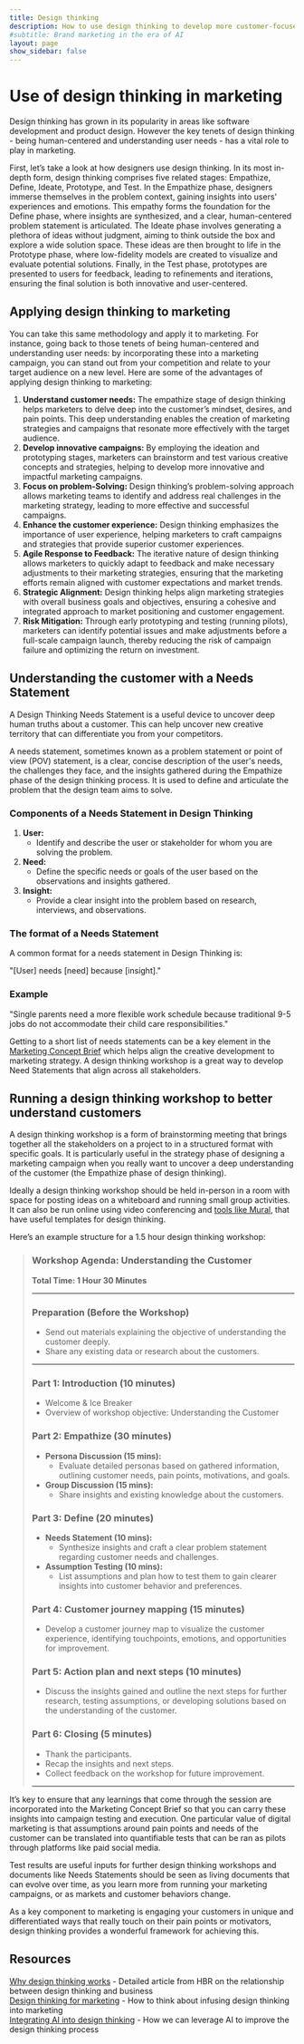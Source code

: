 ```yaml
---
title: Design thinking
description: How to use design thinking to develop more customer-focused marketing campaigns
#subtitle: Brand marketing in the era of AI
layout: page
show_sidebar: false
---
```


# Use of design thinking in marketing

Design thinking has grown in its popularity in areas like software development and product design. However the key tenets of design thinking - being human-centered and understanding user needs - has a vital role to play in marketing. 

First, let’s take a look at how designers use design thinking. In its most in-depth form, design thinking comprises five related stages: Empathize, Define, Ideate, Prototype, and Test. In the Empathize phase, designers immerse themselves in the problem context, gaining insights into users' experiences and emotions. This empathy forms the foundation for the Define phase, where insights are synthesized, and a clear, human-centered problem statement is articulated. The Ideate phase involves generating a plethora of ideas without judgment, aiming to think outside the box and explore a wide solution space. These ideas are then brought to life in the Prototype phase, where low-fidelity models are created to visualize and evaluate potential solutions. Finally, in the Test phase, prototypes are presented to users for feedback, leading to refinements and iterations, ensuring the final solution is both innovative and user-centered.

## Applying design thinking to marketing

You can take this same methodology and apply it to marketing. For instance, going back to those tenets of being human-centered and understanding user needs: by incorporating these into a marketing campaign, you can stand out from your competition and relate to your target audience on a new level. Here are some of the advantages of applying design thinking to marketing: 

1. **Understand customer needs:**
The empathize stage of design thinking helps marketers to delve deep into the customer’s mindset, desires, and pain points. This deep understanding enables the creation of marketing strategies and campaigns that resonate more effectively with the target audience.
2. **Develop innovative campaigns:**
By employing the ideation and prototyping stages, marketers can brainstorm and test various creative concepts and strategies, helping to develop more innovative and impactful marketing campaigns.
3. **Focus on problem-Solving:**
Design thinking’s problem-solving approach allows marketing teams to identify and address real challenges in the marketing strategy, leading to more effective and successful campaigns.
4. **Enhance the customer experience:**
Design thinking emphasizes the importance of user experience, helping marketers to craft campaigns and strategies that provide superior customer experiences.
5. **Agile Response to Feedback:**
The iterative nature of design thinking allows marketers to quickly adapt to feedback and make necessary adjustments to their marketing strategies, ensuring that the marketing efforts remain aligned with customer expectations and market trends.
6. **Strategic Alignment:**
Design thinking helps align marketing strategies with overall business goals and objectives, ensuring a cohesive and integrated approach to market positioning and customer engagement.
7. **Risk Mitigation:**
Through early prototyping and testing (running pilots), marketers can identify potential issues and make adjustments before a full-scale campaign launch, thereby reducing the risk of campaign failure and optimizing the return on investment.

## Understanding the customer with a Needs Statement

A Design Thinking Needs Statement is a useful device to uncover deep human truths about a customer. This can help uncover new creative territory that can differentiate you from your competitors. 

A needs statement, sometimes known as a problem statement or point of view (POV) statement, is a clear, concise description of the user's needs, the challenges they face, and the insights gathered during the Empathize phase of the design thinking process. It is used to define and articulate the problem that the design team aims to solve.

### Components of a Needs Statement in Design Thinking

1. **User:**
    - Identify and describe the user or stakeholder for whom you are solving the problem.
2. **Need:**
    - Define the specific needs or goals of the user based on the observations and insights gathered.
3. **Insight:**
    - Provide a clear insight into the problem based on research, interviews, and observations.

### The format of a Needs Statement

A common format for a needs statement in Design Thinking is:

"[User] needs [need] because [insight]."

### Example

"Single parents need a more flexible work schedule because traditional 9-5 jobs do not accommodate their child care responsibilities."

Getting to a short list of needs statements can be a key element in the [Marketing Concept Brief](https://www.notion.so/nustory-learning-concept-brief-5b8f364a5def4b998bb6e759f772d30c?pvs=21) which helps align the creative development to marketing strategy. A design thinking workshop is a great way to develop Need Statements that align across all stakeholders. 

## Running a design thinking workshop to better understand customers

A design thinking workshop is a form of brainstorming meeting that brings together all the stakeholders on a project to in a structured format with specific goals. It is particularly useful in the strategy phase of designing a marketing campaign when you really want to uncover a deep understanding of the customer (the Empathize phase of design thinking). 

Ideally a design thinking workshop should be held in-person in a room with space for posting ideas on a whiteboard and running small group activities. It can also be run online using video conferencing and [tools like Mural](https://www.mural.co/), that have useful templates for design thinking. 

Here’s an example structure for a 1.5 hour design thinking workshop: 

>### Workshop Agenda: Understanding the Customer
>
>**Total Time: 1 Hour 30 Minutes**
>
>---
>
>### Preparation (Before the Workshop)
>
>- Send out materials explaining the objective of understanding the customer deeply.
>- Share any existing data or research about the customers.
>
>---
>
>### Part 1: Introduction (10 minutes)
>
>- Welcome & Ice Breaker
>- Overview of workshop objective: Understanding the Customer
>
>### Part 2: Empathize (30 minutes)
>
>- **Persona Discussion (15 mins):**
>    - Evaluate detailed personas based on gathered information, outlining customer needs, pain points, motivations, and goals.
>- **Group Discussion (15 mins):**
>    - Share insights and existing knowledge about the customers.
>
>### Part 3: Define (20 minutes)
>
>- **Needs Statement (10 mins):**
>    - Synthesize insights and craft a clear problem statement regarding customer needs and challenges.
>- **Assumption Testing (10 mins):**
>    - List assumptions and plan how to test them to gain clearer insights into customer behavior and preferences.
>
>### Part 4: Customer journey mapping (15 minutes)
>
>- Develop a customer journey map to visualize the customer experience, identifying touchpoints, emotions, and opportunities for improvement.
>
>### Part 5: Action plan and next steps (10 minutes)
>
>- Discuss the insights gained and outline the next steps for further research, testing assumptions, or developing solutions based on the understanding of the customer.
>
>### Part 6: Closing (5 minutes)
>
>- Thank the participants.
>- Recap the insights and next steps.
>- Collect feedback on the workshop for future improvement.
>
>---

It’s key to ensure that any learnings that come through the session are incorporated into the Marketing Concept Brief so that you can carry these insights into campaign testing and execution. One particular value of digital marketing is that assumptions around pain points and needs of the customer can be translated into quantifiable tests that can be ran as pilots through platforms like paid social media. 

Test results are useful inputs for further design thinking workshops and documents like Needs Statements should be seen as living documents that can evolve over time, as you learn more from running your marketing campaigns, or as markets and customer behaviors change. 

As a key component to marketing is engaging your customers in unique and differentiated ways that really touch on their pain points or motivators, design thinking provides a wonderful framework for achieving this.

## Resources

[Why design thinking works](https://hbr.org/2018/09/why-design-thinking-works) - Detailed article from HBR on the relationship between design thinking and business <br>
[Design thinking for marketing](https://www.linkedin.com/pulse/how-use-design-thinking-marketing-warren-knight/) - How to think about infusing design thinking into marketing<br>
[Integrating AI into design thinking](https://www.linkedin.com/pulse/ai-revolution-design-thinking-disruption-integration-future-johnston/) - How we can leverage AI to improve the design thinking process 

